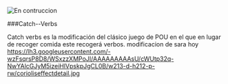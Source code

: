 ![En contruccion](https://lh3.googleusercontent.com/-wzFsqrsP8D8/WSxzzXMPoJI/AAAAAAAAAsU/cWUtp32q-NwYAlcGJyM5izeiHlVpskpJgCL0B/w213-d-h212-p-rw/corioliseffectdetail.jpg)

###Catch--Verbs

Catch verbs es la modificación del clásico juego de POU en el que en lugar de recoger comida este recogerá verbos.
modificacion de sara hoy
https://lh3.googleusercontent.com/-wzFsqrsP8D8/WSxzzXMPoJI/AAAAAAAAAsU/cWUtp32q-NwYAlcGJyM5izeiHlVpskpJgCL0B/w213-d-h212-p-rw/corioliseffectdetail.jpg
